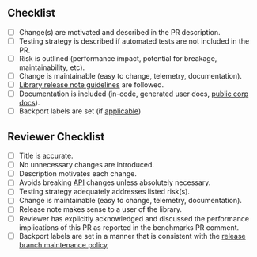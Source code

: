 ## Checklist

- [ ] Change(s) are motivated and described in the PR description.
- [ ] Testing strategy is described if automated tests are not included in the PR.
- [ ] Risk is outlined (performance impact, potential for breakage, maintainability, etc).
- [ ] Change is maintainable (easy to change, telemetry, documentation).
- [ ] [Library release note guidelines](https://ddtrace.readthedocs.io/en/stable/contributing.html#Release-Note-Guidelines) are followed.
- [ ] Documentation is included (in-code, generated user docs, [public corp docs](https://github.com/DataDog/documentation/)).
- [ ] Backport labels are set (if [applicable](../docs/contributing.rst#release-branch-maintenance))

## Reviewer Checklist

- [ ] Title is accurate.
- [ ] No unnecessary changes are introduced.
- [ ] Description motivates each change.
- [ ] Avoids breaking [API](https://ddtrace.readthedocs.io/en/stable/versioning.html#interfaces) changes unless absolutely necessary.
- [ ] Testing strategy adequately addresses listed risk(s).
- [ ] Change is maintainable (easy to change, telemetry, documentation).
- [ ] Release note makes sense to a user of the library.
- [ ] Reviewer has explicitly acknowledged and discussed the performance implications of this PR as reported in the benchmarks PR comment.
- [ ] Backport labels are set in a manner that is consistent with the [release branch maintenance policy](../docs/contributing.rst#release-branch-maintenance)

